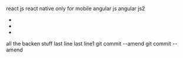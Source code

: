 react js
react native only for mobile
angular js
angular js2

+
+
+
all the backen stuff
last line
last line1
git commit --amend
git commit --amend


